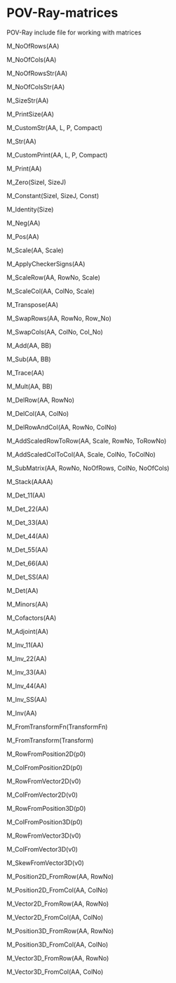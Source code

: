 # POV-Ray-matrices
POV-Ray include file for working with matrices

M_NoOfRows(AA)

M_NoOfCols(AA)

M_NoOfRowsStr(AA)

M_NoOfColsStr(AA)

M_SizeStr(AA)

M_PrintSize(AA)

M_CustomStr(AA, L, P, Compact)

M_Str(AA)

M_CustomPrint(AA, L, P, Compact)

M_Print(AA)

M_Zero(SizeI, SizeJ)

M_Constant(SizeI, SizeJ, Const)

M_Identity(Size)

M_Neg(AA)

M_Pos(AA)

M_Scale(AA, Scale)

M_ApplyCheckerSigns(AA)

M_ScaleRow(AA, RowNo, Scale)

M_ScaleCol(AA, ColNo, Scale)

M_Transpose(AA)

M_SwapRows(AA, RowNo, Row_No)

M_SwapCols(AA, ColNo, Col_No)

M_Add(AA, BB)

M_Sub(AA, BB)

M_Trace(AA)

M_Mult(AA, BB)

M_DelRow(AA, RowNo)

M_DelCol(AA, ColNo)

M_DelRowAndCol(AA, RowNo, ColNo)

M_AddScaledRowToRow(AA, Scale, RowNo, ToRowNo)

M_AddScaledColToCol(AA, Scale, ColNo, ToColNo)

M_SubMatrix(AA, RowNo, NoOfRows, ColNo, NoOfCols)

M_Stack(AAAA)

M_Det_11(AA)

M_Det_22(AA)

M_Det_33(AA)

M_Det_44(AA)

M_Det_55(AA)

M_Det_66(AA)

M_Det_SS(AA)

M_Det(AA)

M_Minors(AA)

M_Cofactors(AA)

M_Adjoint(AA)

M_Inv_11(AA)

M_Inv_22(AA)

M_Inv_33(AA)

M_Inv_44(AA)

M_Inv_SS(AA)

M_Inv(AA)

M_FromTransformFn(TransformFn)

M_FromTransform(Transform)

M_RowFromPosition2D(p0)

M_ColFromPosition2D(p0)

M_RowFromVector2D(v0)

M_ColFromVector2D(v0)

M_RowFromPosition3D(p0)

M_ColFromPosition3D(p0)

M_RowFromVector3D(v0)

M_ColFromVector3D(v0)

M_SkewFromVector3D(v0)

M_Position2D_FromRow(AA, RowNo)

M_Position2D_FromCol(AA, ColNo)

M_Vector2D_FromRow(AA, RowNo)

M_Vector2D_FromCol(AA, ColNo)

M_Position3D_FromRow(AA, RowNo)

M_Position3D_FromCol(AA, ColNo)

M_Vector3D_FromRow(AA, RowNo)

M_Vector3D_FromCol(AA, ColNo)
